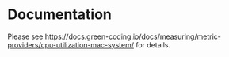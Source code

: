 # Documentation

Please see https://docs.green-coding.io/docs/measuring/metric-providers/cpu-utilization-mac-system/ for details.

